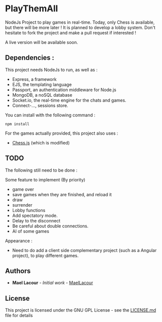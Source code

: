 # PlayThemAll

NodeJs Project to play games in real-time. Today, only Chess is available, but there will be more later !
It is planned to develop a lobby system. Don't hesitate to fork the project and make a pull request if interested !

A live version will be available soon.

## Dependencies :

This project needs NodeJs to run, as well as :
- Express, a framework 
- EJS, the templating language
- Passport, an authentication middleware for Node.js
- MongoDB, a noSQL database
- Socket.io, the real-time engine for the chats and games.
- Connect-..., sessions store.
	
You can install with the following command :
```
npm install
```

For the games actually provided, this project also uses :
- [Chess.js](https://github.com/jhlywa/chess.js) (which is modified)


## TODO

The following still need to be done :

Some feature to implement (By priority)
- game over
- save games when they are finished, and reload it
- draw
- surrender
- Lobby functions
- Add spectatory mode.
- Delay to the disconnect
- Be careful about double connections.
- AI of some games

Appearance : 
- Need to do add a client side complementary project (such as a Angular project), to play different games.



## Authors

* **Mael Lacour** - *Initial work* - [MaelLacour](https://github.com/MaelLacour)


## License

This project is licensed under the GNU GPL License - see the [LICENSE.md](LICENSE.md) file for details



